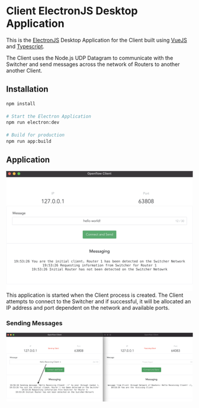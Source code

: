 # Client ElectronJS Desktop Application
This is the [ElectronJS](https://www.electronjs.org/) Desktop Application for the Client built using [VueJS](https://vuejs.org/) and [Typescript](https://www.typescriptlang.org).

The Client uses the Node.js UDP Datagram to communicate with the Switcher and send messages across the network of Routers to another another Client.

## Installation
```bash
npm install

# Start the Electron Application
npm run electron:dev

# Build for production
npm run app:build
```
## Application
![Client Application](../Assets/ClientApplication.png)
This application is started when the Client process is created. The Client attempts to connect to the Switcher and if successful, it will be allocated an IP address and port dependent on the network and available ports.

### Sending Messages
![Client Sending Messag](../Assets/ClientSendingMessage.png)